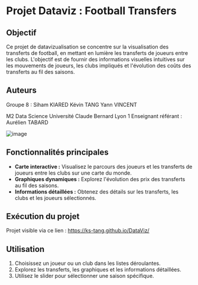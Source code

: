 # Projet Dataviz : Football Transfers

## Objectif
Ce projet de datavizualisation se concentre sur la visualisation des transferts de football, en mettant en lumière les transferts de joueurs entre les clubs.
L'objectif est de fournir des informations visuelles intuitives sur les mouvements de joueurs, les clubs impliqués et l'évolution des coûts des transferts au fil des saisons.

## Auteurs
Groupe 8 :
Siham KIARED
Kévin TANG
Yann VINCENT

M2 Data Science
Université Claude Bernard Lyon 1
Enseignant référant : Aurélien TABARD

![image](https://github.com/ks-tang/DataViz/assets/102915124/f557ff87-03a7-4285-90a8-56a764846b90)

## Fonctionnalités principales
- **Carte interactive :** Visualisez le parcours des joueurs et les transferts de joueurs entre les clubs sur une carte du monde.
- **Graphiques dynamiques :** Explorez l'évolution des prix des transferts au fil des saisons.
- **Informations détaillées :** Obtenez des détails sur les transferts, les clubs et les joueurs sélectionnés.

## Exécution du projet
Projet visible via ce lien : https://ks-tang.github.io/DataViz/

## Utilisation
1. Choisissez un joueur ou un club dans les listes déroulantes.
2. Explorez les transferts, les graphiques et les informations détaillées.
3. Utilisez le slider pour sélectionner une saison spécifique.
